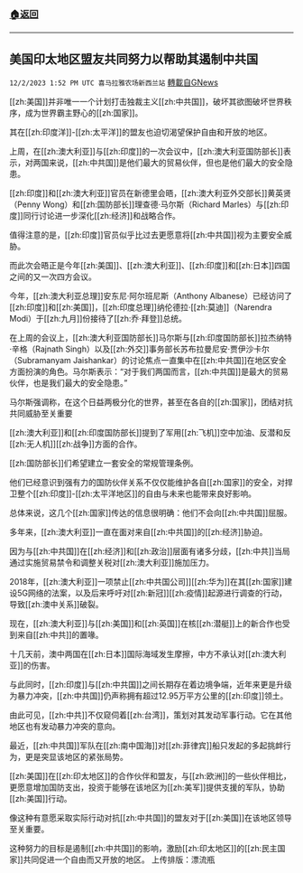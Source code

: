 ###  [:house:返回](README.md)
---


## 美国印太地区盟友共同努力以帮助其遏制中共国
`12/2/2023 1:52 PM UTC 喜马拉雅农场新西兰站` [轉載自GNews](https://gnews.org/articles/2063321)

[[zh:美国]]并非唯一一个计划打击独裁主义[[zh:中共国]]，破坏其欲图破坏世界秩序，成为世界霸主野心的[[zh:国家]]。

其在[[zh:印度洋]]\-[[zh:太平洋]]的盟友也迫切渴望保护自由和开放的地区。

上周，在[[zh:澳大利亚]]与[[zh:印度]]的一次会议中，[[zh:澳大利亚国防部长]]表示，对两国来说，[[zh:中共国]]是他们最大的贸易伙伴，但也是他们最大的安全隐患。

[[zh:印度]]和[[zh:澳大利亚]]官员在新德里会晤，[[zh:澳大利亚外交部长]]黄英贤（Penny Wong）和[[zh:国防部长]]理查德·马尔斯（Richard Marles）与[[zh:印度]]同行讨论进一步深化[[zh:经济]]和战略合作。

值得注意的是，[[zh:印度]]官员似乎比过去更愿意将[[zh:中共国]]视为主要安全威胁。

而此次会晤正是今年[[zh:美国]]、[[zh:澳大利亚]]、[[zh:印度]]和[[zh:日本]]四国之间的又一次四方会议。

今年，[[zh:澳大利亚总理]]安东尼·阿尔班尼斯（Anthony Albanese）已经访问了[[zh:印度]]和[[zh:美国]]，[[zh:印度总理]]纳伦德拉·[[zh:莫迪]]（Narendra Modi）于[[zh:九月]]份接待了[[zh:乔·拜登]]总统。

在上周的会议上，[[zh:澳大利亚国防部长]]马尔斯与[[zh:印度国防部长]]拉杰纳特·辛格（Rajnath Singh）以及[[zh:外交]]事务部长苏布拉曼尼安·贾伊沙卡尔（Subramanyam Jaishankar）的讨论焦点一直集中在[[zh:中共国]]在地区安全方面扮演的角色。马尔斯表示：“对于我们两国而言，[[zh:中共国]]是最大的贸易伙伴，也是我们最大的安全隐患。”

马尔斯强调称，在这个日益两极分化的世界，甚至在各自的[[zh:国家]]，团结对抗共同威胁至关重要

[[zh:澳大利亚]]和[[zh:印度国防部长]]提到了军用[[zh:飞机]]空中加油、反潜和反[[zh:无人机]][[zh:战争]]方面的合作。

[[zh:国防部长]]们希望建立一套安全的常规管理条例。

他们已经意识到强有力的国防伙伴关系不仅仅能维护各自[[zh:国家]]的安全，对捍卫整个[[zh:印度]]\-[[zh:太平洋地区]]的自由与未来也能带来良好影响。

总体来说，这几个[[zh:国家]]传达的信息很明确：他们不会向[[zh:中共国]]屈服。

多年来，[[zh:澳大利亚]]一直在面对来自[[zh:中共国]]的[[zh:经济]]胁迫。

因为与[[zh:中共国]]在[[zh:经济]]和[[zh:政治]]层面有诸多分歧，[[zh:中共]]当局通过实施贸易禁令和调整关税对[[zh:澳大利亚]]施加压力。

2018年，[[zh:澳大利亚]]一项禁止[[zh:中共国公司]][[zh:华为]]在其[[zh:国家]]建设5G网络的法案，以及后来呼吁对[[zh:新冠]][[zh:疫情]]起源进行调查的行动，导致[[zh:澳中关系]]破裂。

现在，[[zh:澳大利亚]]与[[zh:美国]]和[[zh:英国]]在核[[zh:潜艇]]上的新合作也受到来自[[zh:中共]]的置喙。

十几天前，澳中两国在[[zh:日本]]国际海域发生摩擦，中方不承认对[[zh:澳大利亚]]的伤害。

与此同时，[[zh:印度]]与[[zh:中共国]]之间长期存在着边境争端，近年来更是升级为暴力冲突，[[zh:中共国]]仍声称拥有超过12.95万平方公里的[[zh:印度]]领土。

由此可见，[[zh:中共]]不仅窥伺着[[zh:台湾]]，策划对其发动军事行动。它在其他地区也有发动暴力冲突的意向。

最近，[[zh:中共国]]军队在[[zh:南中国海]]对[[zh:菲律宾]]船只发起的多起挑衅行为，更是突显该地区的紧张局势。

[[zh:美国]]在[[zh:印太地区]]的合作伙伴和盟友，与[[zh:欧洲]]的一些伙伴相比，更愿意增加国防支出，投资于能够在该地区为[[zh:美军]]提供支援的军队，协助[[zh:美国]]行动。

像这种有意愿采取实际行动对抗[[zh:中共国]]的盟友对于[[zh:美国]]在该地区领导至关重要。

这种努力的目标是遏制[[zh:中共国]]的影响，激励[[zh:印太地区]]的[[zh:民主国家]]共同促进一个自由而又开放的地区。
上传排版：漂流瓶
